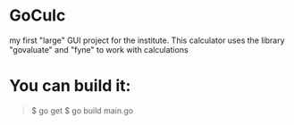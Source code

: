 # GoCulc
my first "large" GUI project for the institute.
This calculator uses the library "govaluate" and "fyne" to work with calculations

# You can build it:
> $ go get
> $ go build main.go